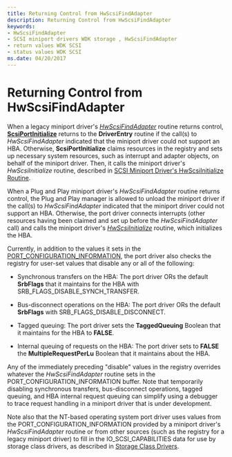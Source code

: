 ```yaml
---
title: Returning Control from HwScsiFindAdapter
description: Returning Control from HwScsiFindAdapter
keywords:
- HwScsiFindAdapter
- SCSI miniport drivers WDK storage , HwScsiFindAdapter
- return values WDK SCSI
- status values WDK SCSI
ms.date: 04/20/2017
---
```


# Returning Control from HwScsiFindAdapter

When a legacy miniport driver's [*HwScsiFindAdapter*](/previous-versions/windows/hardware/drivers/ff557300(v=vs.85)) routine returns control, [**ScsiPortInitialize**](/windows-hardware/drivers/ddi/srb/nf-srb-scsiportinitialize) returns to the **DriverEntry** routine if the call(s) to *HwScsiFindAdapter* indicated that the miniport driver could not support an HBA. Otherwise, **ScsiPortInitialize** claims resources in the registry and sets up necessary system resources, such as interrupt and adapter objects, on behalf of the miniport driver. Then, it calls the miniport driver's *HwScsiInitialize* routine, described in [SCSI Miniport Driver's HwScsiInitialize Routine](scsi-miniport-driver-s-hwscsiinitialize-routine.md).

When a Plug and Play miniport driver's *HwScsiFindAdapter* routine returns control, the Plug and Play manager is allowed to unload the miniport driver if the call(s) to *HwScsiFindAdapter* indicated that the miniport driver could not support an HBA. Otherwise, the port driver connects interrupts (other resources having been claimed and set up before the *HwScsiFindAdapter* call) and calls the miniport driver's [*HwScsiInitialize*](/previous-versions/windows/hardware/drivers/ff557302(v=vs.85)) routine, which initializes the HBA.

Currently, in addition to the values it sets in the [PORT_CONFIGURATION_INFORMATION](/windows-hardware/drivers/ddi/srb/ns-srb-_port_configuration_information), the port driver also checks the registry for user-set values that disable any or all of the following:

- Synchronous transfers on the HBA: The port driver ORs the default **SrbFlags** that it maintains for the HBA with SRB_FLAGS_DISABLE_SYNCH_TRANSFER.

- Bus-disconnect operations on the HBA: The port driver ORs the default **SrbFlags** with SRB_FLAGS_DISABLE_DISCONNECT.

- Tagged queuing: The port driver sets the **TaggedQueuing** Boolean that it maintains for the HBA to **FALSE**.

- Internal queuing of requests on the HBA: The port driver sets to **FALSE** the **MultipleRequestPerLu** Boolean that it maintains about the HBA.

Any of the immediately preceding "disable" values in the registry overrides whatever the *HwScsiFindAdapter* routine sets in the PORT_CONFIGURATION_INFORMATION buffer. Note that temporarily disabling synchronous transfers, bus-disconnect operations, tagged queuing, and HBA internal request queuing can simplify using a debugger to trace request handling in a miniport driver that is under development.

Note also that the NT-based operating system port driver uses values from the PORT_CONFIGURATION_INFORMATION provided by a miniport driver's *HwScsiFindAdapter* routine or from other sources (such as the registry for a legacy miniport driver) to fill in the IO_SCSI_CAPABILITIES data for use by storage class drivers, as described in [Storage Class Drivers](introduction-to-storage-class-drivers.md).
